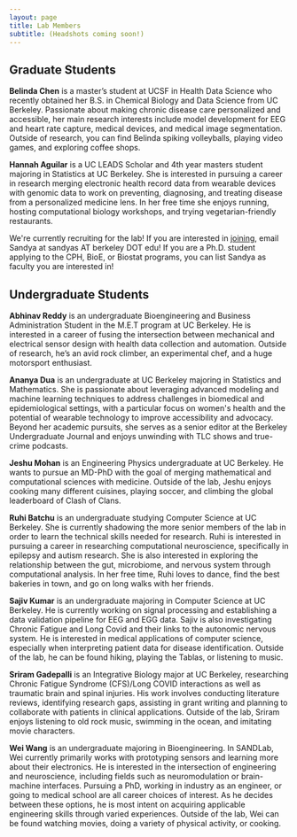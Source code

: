 ```yaml
---
layout: page
title: Lab Members
subtitle: (Headshots coming soon!)
---
```



## Graduate Students ##

**Belinda Chen** is a master’s student at UCSF in Health Data Science who recently obtained her B.S. in Chemical Biology and Data Science from UC Berkeley. Passionate about making chronic disease care personalized and accessible, her main research interests include model development for EEG and heart rate capture, medical devices, and medical image segmentation. Outside of research, you can find Belinda spiking volleyballs, playing video games, and exploring coffee shops. 

**Hannah Aguilar** is a UC LEADS Scholar and 4th year masters student majoring in Statistics at UC Berkeley. She is interested in pursuing a career in research merging electronic health record data from wearable devices with genomic data to work on preventing, diagnosing, and treating disease from a personalized medicine lens. In her free time she enjoys running, hosting computational biology workshops, and trying vegetarian-friendly restaurants.

We're currently recruiting for the lab! If you are interested in [joining](https://sandyas72.github.io/join/), email Sandya at sandyas AT berkeley DOT edu! If you are a Ph.D. student applying to the CPH, BioE, or Biostat programs, you can list Sandya as faculty you are interested in!


## Undergraduate Students ##

**Abhinav Reddy** is an undergraduate Bioengineering and Business Administration Student in the M.E.T program at UC Berkeley. He is interested in a career of fusing the intersection between mechanical and electrical sensor design with health data collection and automation. Outside of research, he’s an avid rock climber, an experimental chef, and a huge motorsport enthusiast. 

**Ananya Dua** is an undergraduate at UC Berkeley majoring in Statistics and Mathematics. She is passionate about leveraging advanced modeling and machine learning techniques to address challenges in biomedical and epidemiological settings, with a particular focus on women's health and the potential of wearable technology to improve accessibility and advocacy. Beyond her academic pursuits, she serves as a senior editor at the Berkeley Undergraduate Journal and enjoys unwinding with TLC shows and true-crime podcasts.

**Jeshu Mohan** is an Engineering Physics undergraduate at UC Berkeley. He wants to pursue an MD-PhD with the goal of merging mathematical and computational sciences with medicine. Outside of the lab, Jeshu enjoys cooking many different cuisines, playing soccer, and climbing the global leaderboard of Clash of Clans.

**Ruhi Batchu** is an undergraduate studying Computer Science at UC Berkeley. She is currently shadowing the more senior members of the lab in order to learn the technical skills needed for research. Ruhi is interested in pursuing a career in researching computational neuroscience, specifically in epilepsy and autism research. She is also interested in exploring the relationship between the gut, microbiome, and nervous system through computational analysis. In her free time, Ruhi loves to dance, find the best bakeries in town, and go on long walks with her friends. 

**Sajiv Kumar** is an undergraduate majoring in Computer Science at UC Berkeley. He is currently working on signal processing and establishing a data validation pipeline for EEG and EGG data. Sajiv is also investigating Chronic Fatigue and Long Covid and their links to the autonomic nervous system. He is interested in medical applications of computer science, especially when interpreting patient data for disease identification. Outside of the lab, he can be found hiking, playing the Tablas, or listening to music.

**Sriram Gadepalli** is an Integrative Biology major at UC Berkeley, researching Chronic Fatigue Syndrome (CFS)/Long COVID interactions as well as traumatic brain and spinal injuries. His work involves conducting literature reviews, identifying research gaps, assisting in grant writing and planning to collaborate with patients in clinical applications. Outside of the lab, Sriram enjoys listening to old rock music, swimming in the ocean, and imitating movie characters.

**Wei Wang** is an undergraduate majoring in Bioengineering. In SANDLab, Wei currently primarily works with prototyping sensors and learning more about their electronics. He is interested in the intersection of engineering and neuroscience, including fields such as neuromodulation or brain-machine interfaces. Pursuing a PhD, working in industry as an engineer, or going to medical school are all career choices of interest. As he decides between these options, he is most intent on acquiring applicable engineering skills through varied experiences. Outside of the lab, Wei can be found watching movies, doing a variety of physical activity, or cooking.

